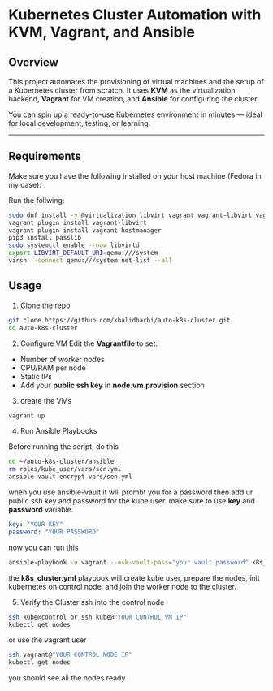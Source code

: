 # Kubernetes Cluster Automation with KVM, Vagrant, and Ansible

## Overview
This project automates the provisioning of virtual machines and the setup of a Kubernetes cluster from scratch.
It uses  **KVM** as the virtualization backend, **Vagrant** for VM creation, and **Ansible** for configuring the cluster.

You can spin up a ready-to-use Kubernetes environment in minutes — ideal for local development, testing, or learning.

---

## Requirements

Make sure you have the following installed on your host machine (Fedora in my case):

Run the follwing:
```bash
sudo dnf install -y @virtualization libvirt vagrant vagrant-libvirt vagrant-sshfs vagrant-hostmanager ansible git ruby-devel
vagrant plugin install vagrant-libvirt
vagrant plugin install vagrant-hostmanager
pip3 install passlib
sudo systemctl enable --now libvirtd
export LIBVIRT_DEFAULT_URI=qemu:///system 
virsh --connect qemu:///system net-list --all
```

## Usage

1. Clone the repo

```bash
git clone https://github.com/khalidharbi/auto-k8s-cluster.git
cd auto-k8s-cluster
```

2. Configure VM
Edit the **Vagrantfile** to set:
- Number of worker nodes
- CPU/RAM per node
- Static IPs
- Add your **public ssh key** in **node.vm.provision** section

3. create the VMs

```bash
vagrant up
```

4. Run Ansible Playbooks

Before running the script, do this
```bash
cd ~/auto-k8s-cluster/ansible
rm roles/kube_user/vars/sen.yml
ansible-vault encrypt vars/sen.yml
```
when you use ansible-vault it will prombt you for a password
then add ur public ssh key and password for the kube user. make sure to use **key** and **password** variable.

```yaml
key: "YOUR KEY"
password: "YOUR PASSWORD"
```

now you can run this
```bash
ansible-playbook -u vagrant --ask-vault-pass="your vault password" k8s_cluster.yml
```
the **k8s_cluster.yml** playbook will create kube user, prepare the nodes, init kubernetes on control node, and join the worker node to the cluster.

5. Verify the Cluster
ssh into the control node
```bash
ssh kube@control or ssh kube@"YOUR CONTROL VM IP"
kubectl get nodes
```
or use the vagrant user
```bash
ssh vagrant@"YOUR CONTROL NODE IP"
kubectl get nodes
```
you should see all the nodes ready
